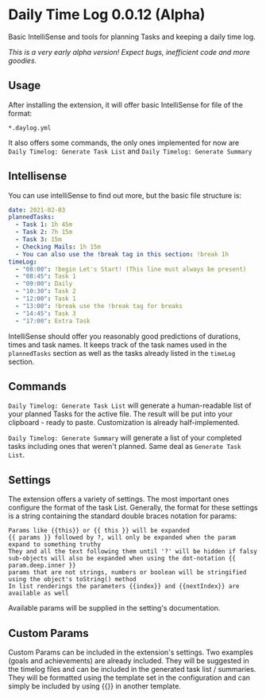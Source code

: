 # Daily Time Log 0.0.12 (Alpha)

Basic IntelliSense and tools for planning Tasks and keeping a daily time log.

*This is a very early alpha version! Expect bugs, inefficient code and more goodies.*

## Usage

After installing the extension, it will offer basic IntelliSense for file of the format:

```glob
*.daylog.yml
```

It also offers some commands, the only ones implemented for now are `Daily Timelog: Generate Task List` and `Daily Timelog: Generate Summary`

## Intellisense

You can use intelliSense to find out more, but the basic file structure is:

```yaml
date: 2021-02-03
plannedTasks:
  - Task 1: 1h 45m
  - Task 2: 7h 15m
  - Task 3: 15m
  - Checking Mails: 1h 15m
  - You can also use the !break tag in this section: !break 1h
timeLog:
  - "08:00": !begin Let's Start! (This line must always be present)
  - "08:45": Task 1
  - "09:00": Daily
  - "10:30": Task 2
  - "12:00": Task 1
  - "13:00": !break use the !break tag for breaks
  - "14:45": Task 3
  - "17:00": Extra Task
```

IntelliSense should offer you reasonably good predictions of durations, times and task names. It keeps track of the task names used in the `plannedTasks` section as well as the tasks already listed in the `timeLog` section.

## Commands

`Daily Timelog: Generate Task List` will generate a human-readable list of your planned Tasks for the active file. The result will be put into your clipboard - ready to paste. Customization is already half-implemented.

`Daily Timelog: Generate Summary` will generate a list of your completed tasks including ones that weren't planned. Same deal as `Generate Task List`.

## Settings

The extension offers a variety of settings. The most important ones configure the format of the task List.
Generally, the format for these settings is a string containing the standard double braces notation for params:

```
Params like {{this}} or {{ this }} will be expanded
{{ params }} followed by ?, will only be expanded when the param expand to something truthy
They and all the text following them until '?' will be hidden if falsy
sub-objects will also be expanded when using the dot-notation {{ param.deep.inner }}
params that are not strings, numbers or boolean will be stringified using the object's toString() method
In list renderings the parameters {{index}} and {{nextIndex}} are available as well
```

Available params will be supplied in the setting's documentation.

## Custom Params

Custom Params can be included in the extension's settings. Two examples (goals and achievements) are already included.
They will be suggested in the timelog files and can be included in the generated task list / summaries.
They will be formatted using the template set in the configuration and can simply be included by using {{<param-name>}} in another template.